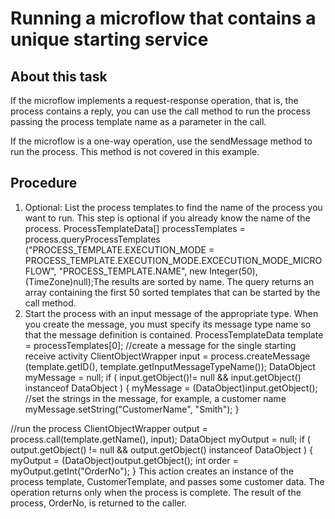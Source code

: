 <!-- image -->

# Running a microflow that contains a unique starting service

## About this task

If the microflow implements a request-response operation, that
is, the process contains a reply, you can use the call method to run the process
passing the process template name as a parameter in the call.

If the
microflow is a one-way operation, use the sendMessage method to run the process.
This method is not covered in this example.

## Procedure

1. Optional: List the process templates to find the name
of the process you want to run. This step is optional if you
already know the name of the process.
ProcessTemplateData[] processTemplates = process.queryProcessTemplates
("PROCESS\_TEMPLATE.EXECUTION\_MODE =
       PROCESS\_TEMPLATE.EXECUTION\_MODE.EXCECUTION\_MODE\_MICROFLOW",
 "PROCESS\_TEMPLATE.NAME",
  new Integer(50),
  (TimeZone)null);The results are sorted
by name. The query returns an array containing the first 50 sorted templates
that can be started by the call method.
2. Start the process with an input message of the appropriate type.
When you create the message, you must specify its message type name
so that the message definition is contained.
ProcessTemplateData template = processTemplates[0];
//create a message for the single starting receive activity
ClientObjectWrapper input = process.createMessage
                           (template.getID(),
                            template.getInputMessageTypeName());
DataObject myMessage = null;
if ( input.getObject()!= null && input.getObject() instanceof DataObject )
{
  myMessage = (DataObject)input.getObject();
  //set the strings in the message, for example, a customer name
  myMessage.setString("CustomerName", "Smith");
}

//run the process
ClientObjectWrapper output = process.call(template.getName(), input);
DataObject myOutput = null;
if ( output.getObject() != null && output.getObject() instanceof DataObject )
{
  myOutput  = (DataObject)output.getObject();
  int order = myOutput.getInt("OrderNo");
}
This action creates an instance of the process
template, CustomerTemplate, and passes some customer data. The operation returns
only when the process is complete. The result of the process, OrderNo, is
returned to the caller.